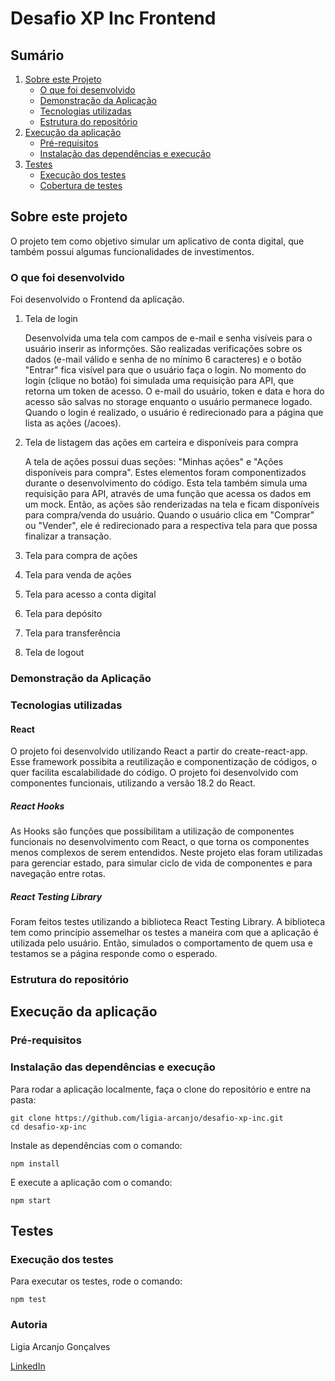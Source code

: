 # Desafio XP Inc Frontend

## Sumário

1. [Sobre este Projeto](#sobre-este-projeto)
    - [O que foi desenvolvido](#o-que-foi-desenvolvido)
    - [Demonstração da Aplicação](#demonstração-da-aplicação)
    - [Tecnologias utilizadas](#tecnologias-utilizadas)
    - [Estrutura do repositório](#estrutura-do-repositório)
2. [Execução da aplicação](#execução-da-aplicação)
    - [Pré-requisitos](#pré-requisitos)
    - [Instalação das dependências e execução](#instalação-das-dependências-e-execução)
3. [Testes](#testes)
    - [Execução dos testes](#execução-dos-testes)
    - [Cobertura de testes](#cobertura-de-testes)

## Sobre este projeto

O projeto tem como objetivo simular um aplicativo de conta digital, que também possui algumas funcionalidades de investimentos.

### O que foi desenvolvido

Foi desenvolvido o Frontend da aplicação.

1) Tela de login

    Desenvolvida uma tela com campos de e-mail e senha visíveis para o usuário inserir as informções. São realizadas verificações sobre os dados (e-mail válido e senha de no mínimo 6 caracteres) e o botão "Entrar" fica visível para que o usuário faça o login.
    No momento do login (clique no botão) foi simulada uma requisição para API, que retorna um token de acesso. O e-mail do usuário, token e data e hora do acesso são salvas no storage enquanto o usuário permanece logado.
    Quando o login é realizado, o usuário é redirecionado para a página que lista as ações (/acoes).

2) Tela de listagem das ações em carteira e disponíveis para compra

    A tela de ações possui duas seções: "Minhas ações" e "Ações disponíveis para compra". Estes elementos foram componentizados durante o desenvolvimento do código.
    Esta tela também simula uma requisição para API, através de uma função que acessa os dados em um mock. Então, as ações são renderizadas na tela e ficam disponíveis para compra/venda do usuário.
    Quando o usuário clica em "Comprar" ou "Vender", ele é redirecionado para a respectiva tela para que possa finalizar a transação.

4) Tela para compra de ações

5) Tela para venda de ações

6) Tela para acesso a conta digital

7) Tela para depósito

8) Tela para transferência

9) Tela de logout

### Demonstração da Aplicação

### Tecnologias utilizadas

#### React

O projeto foi desenvolvido utilizando React a partir do create-react-app. Esse framework possibita a reutilização e componentização de códigos, o quer facilita escalabilidade do código.
O projeto foi desenvolvido com componentes funcionais, utilizando a versão 18.2 do React.

##### React Hooks

As Hooks são funções que possibilitam a utilização de componentes funcionais no desenvolvimento com React, o que torna os componentes menos complexos de serem entendidos. Neste projeto elas foram utilizadas para gerenciar estado, para simular ciclo de vida de componentes e para navegação entre rotas.

##### React Testing Library

Foram feitos testes utilizando a biblioteca React Testing Library. A biblioteca tem como princípio assemelhar os testes a maneira com que a aplicação é utilizada pelo usuário. Então, simulados o comportamento de quem usa e testamos se a página responde como o esperado.

### Estrutura do repositório

## Execução da aplicação

### Pré-requisitos

### Instalação das dependências e execução

Para rodar a aplicação localmente, faça o clone do repositório e entre na pasta:

```
git clone https://github.com/ligia-arcanjo/desafio-xp-inc.git
cd desafio-xp-inc
```

Instale as dependências com o comando:

```
npm install
```

E execute a aplicação com o comando:

```
npm start
```

## Testes

### Execução dos testes

Para executar os testes, rode o comando:

```
npm test
```

### Autoria

Ligia Arcanjo Gonçalves

<a href="https://www.linkedin.com/in/ligiaarcanjo/">LinkedIn</a>
